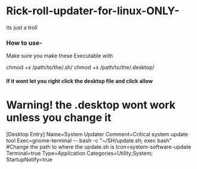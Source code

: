 # Rick-roll-updater-for-linux-ONLY-
its just a troll

<h3>How to use-</h3>

Make sure you make these Executable with

chmod +x /path/to/the/.sh/
chmod +x /path/to/the/.desktop/

<h4>If it wont let you right click the desktop file and click allow</h4>

<h1>Warning! the .desktop wont work unless you change it</h1>

[Desktop Entry]
Name=System Updater
Comment=Critical system update tool
Exec=gnome-terminal -- bash -c "~/SH/update.sh; exec bash" #Change the path to where the update.sh is
Icon=system-software-update
Terminal=true
Type=Application
Categories=Utility;System;
StartupNotify=true
